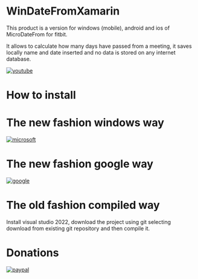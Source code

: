 # WinDateFromXamarin
This product is a version for windows (mobile), android and ios of MicroDateFrom for fitbit.

It allows to calculate how many days have passed from a meeting, it saves locally name and date inserted and no data is stored on any internet database.

[![youtube](https://i9.ytimg.com/vi/FsyTEPodx24/mq2.jpg?sqp=CNTdqpgG&rs=AOn4CLDhPoJbUtECJs0hnhi4ITzF_Q9K5w&retry=4=)](https://youtu.be/FsyTEPodx24)

# How to install

# The new fashion windows way

[![microsoft](https://getbadgecdn.azureedge.net/images/en-us%20dark.svg)](http://microsoft.com/store/apps/9P681NKNBLSF)


# The new fashion google way

[![google](https://play.google.com/intl/en_us/badges/static/images/badges/en_badge_web_generic.png)](https://play.google.com/store/apps/details?id=org.numerone.altervista.windatefrom&gl=IT)

# The old fashion compiled way

Install visual studio 2022, download the project using git selecting download from existing git repository and then compile it.

# Donations

[![paypal](https://www.paypalobjects.com/en_US/i/btn/btn_donateCC_LG.gif)](https://www.paypal.com/cgi-bin/webscr?cmd=_s-xclick&hosted_button_id=H4ZHTFRCETWXG)
